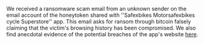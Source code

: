 We received a ransomware scam email from an unknown sender on the email account of the honeytoken shared with ''Safexbikes Motorsafexbikes cycle Superstore'' app. This email asks for ransom through bitcoin falsely claiming that the victim's browsing history has been compromised. We also find anecdotal evidence of the potential breaches of the app's website [here](https://app.hacknotice.com/#/hack/5d65526ea3462e6bb0b59054).